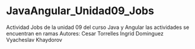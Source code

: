 # JavaAngular_Unidad09_Jobs
Actividad Jobs de la unidad 09 del curso Java y Angular
las actividades se encuentran en ramas
Autores:
Cesar Torrelles
Ingrid Dominguez
Vyacheslav Khaydorov
